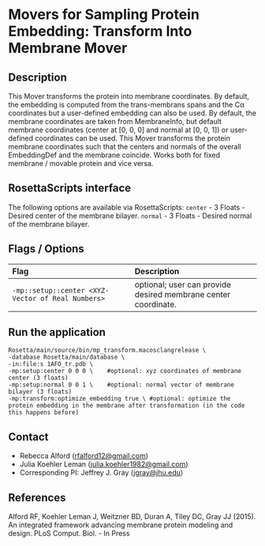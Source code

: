 # Movers for Sampling Protein Embedding: Transform Into Membrane Mover

## Description

This Mover transforms the protein into membrane coordinates. By default, the embedding is computed from the trans-membrans spans and the Cα coordinates but a user-defined embedding can also be used. By default, the membrane coordinates are taken from MembraneInfo, but default membrane coordinates (center at [0, 0, 0] and normal at [0, 0, 1]) or user-defined coordinates can be used. This Mover  transforms the protein membrane coordinates such that the centers and normals of the overall EmbeddingDef and the membrane coincide. Works both for fixed membrane / movable protein and vice versa. 

## RosettaScripts interface

The following options are available via RosettaScripts:
`center` - 3 Floats - Desired center of the membrane bilayer.
`normal` - 3 Floats - Desired normal of the membrane bilayer.

## Flags / Options

|**Flag**|**Description**|
|:-------|:--------------|
|`-mp::setup::center <XYZ-Vector of Real Numbers>` | optional; user can provide desired membrane center coordinate. |

## Run the application

```
Rosetta/main/source/bin/mp_transform.macosclangrelease \
-database Rosetta/main/database \
-in:file:s 1AFO_tr.pdb \
-mp:setup:center 0 0 0 \	#optional: xyz coordinates of membrane center (3 floats)
-mp:setup:normal 0 0 1 \ 	#optional: normal vector of membrane bilayer (3 floats)
-mp:transform:optimize_embedding true \ #optional: optimize the protein embedding in the membrane after transformation (in the code this happens before)
```
## Contact

- Rebecca Alford ([rfalford12@gmail.com](rfalford12@gmail.com))
- Julia Koehler Leman ([julia.koehler1982@gmail.com](julia.koehler1982@gmail.com))
- Corresponding PI: Jeffrey J. Gray ([jgray@jhu.edu](jgray@jhu.edu))

## References

Alford RF, Koehler Leman J, Weitzner BD, Duran A, Tiley DC, Gray JJ (2015). An integrated framework advancing membrane protein modeling and design. PLoS Comput. Biol. - In Press


